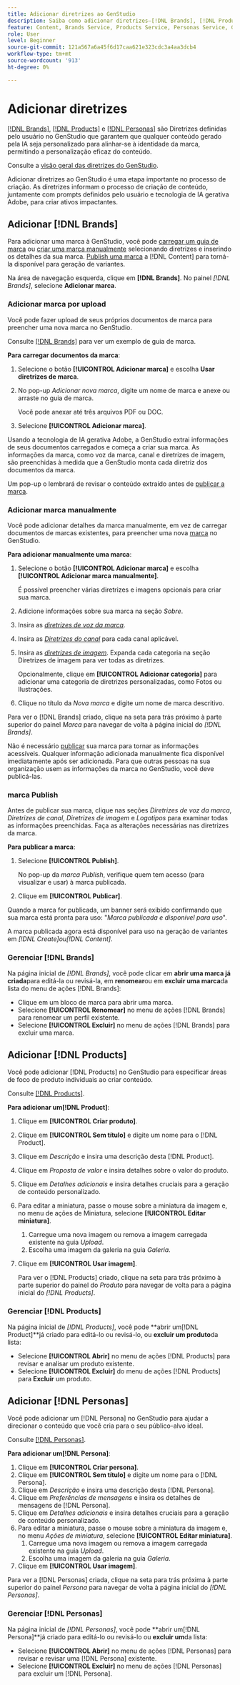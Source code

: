 ```yaml
---
title: Adicionar diretrizes ao GenStudio
description: Saiba como adicionar diretrizes—[!DNL Brands], [!DNL Products] e [!DNL Personas]—no Adobe [!DNL GenStudio].
feature: Content, Brands Service, Products Service, Personas Service, Guidelines
role: User
level: Beginner
source-git-commit: 121a567a6a45f6d17caa621e323cdc3a4aa3dcb4
workflow-type: tm+mt
source-wordcount: '913'
ht-degree: 0%

---
```



# Adicionar diretrizes

[[!DNL Brands]](/help/user-guide/guidelines/brands.md), [[!DNL Products]](/help/user-guide/guidelines/products.md) e [[!DNL Personas]](/help/user-guide/guidelines/personas.md) são Diretrizes definidas pelo usuário no GenStudio que garantem que qualquer conteúdo gerado pela IA seja personalizado para alinhar-se à identidade da marca, permitindo a personalização eficaz do conteúdo.

Consulte a [visão geral das diretrizes do GenStudio](/help/user-guide/guidelines/overview.md).

Adicionar diretrizes ao GenStudio é uma etapa importante no processo de criação. As diretrizes informam o processo de criação de conteúdo, juntamente com prompts definidos pelo usuário e tecnologia de IA gerativa Adobe, para criar ativos impactantes.

## Adicionar [!DNL Brands]

Para adicionar uma marca à GenStudio, você pode [carregar um guia de marca](#upload-brand-guidelines) ou [criar uma marca manualmente](#manually-add-brand) selecionando diretrizes e inserindo os detalhes da sua marca. [Publish uma marca](#publish-brand) a [!DNL Content] para torná-la disponível para geração de variantes.

Na área de navegação esquerda, clique em **[!DNL Brands]**. No painel _[!DNL Brands]_, selecione **Adicionar marca**.

### Adicionar marca por upload

Você pode fazer upload de seus próprios documentos de marca para preencher uma nova marca no GenStudio.

Consulte [[!DNL Brands]](/help/user-guide/guidelines/brands.md) para ver um exemplo de guia de marca.

**Para carregar documentos da marca**:

1. Selecione o botão **[!UICONTROL Adicionar marca]** e escolha **Usar diretrizes de marca**.
1. No pop-up _Adicionar nova marca_, digite um nome de marca e anexe ou arraste no guia de marca.

   Você pode anexar até três arquivos PDF ou DOC.

1. Selecione **[!UICONTROL Adicionar marca]**.

Usando a tecnologia de IA gerativa Adobe, a GenStudio extrai informações de seus documentos carregados e começa a criar sua marca. As informações da marca, como voz da marca, canal e diretrizes de imagem, são preenchidas à medida que a GenStudio monta cada diretriz dos documentos da marca.

Um pop-up o lembrará de revisar o conteúdo extraído antes de [publicar a marca](#publish-brand).

### Adicionar marca manualmente

Você pode adicionar detalhes da marca manualmente, em vez de carregar documentos de marcas existentes, para preencher uma nova [marca](brands.md) no GenStudio.

**Para adicionar manualmente uma marca**:

1. Selecione o botão **[!UICONTROL Adicionar marca]** e escolha **[!UICONTROL Adicionar marca manualmente]**.

   É possível preencher várias diretrizes e imagens opcionais para criar sua marca.

1. Adicione informações sobre sua marca na seção _Sobre_.
1. Insira as [_diretrizes de voz da marca_](brands.md#brand-voice-guidelines).
1. Insira as [_Diretrizes do canal_](brands.md#channel-guidelines) para cada canal aplicável.
1. Insira as [_diretrizes de imagem_](brands.md#image-guidelines). Expanda cada categoria na seção Diretrizes de imagem para ver todas as diretrizes.

   Opcionalmente, clique em **[!UICONTROL Adicionar categoria]** para adicionar uma categoria de diretrizes personalizadas, como Fotos ou Ilustrações.

1. Clique no título da _Nova marca_ e digite um nome de marca descritivo.

Para ver o [!DNL Brands] criado, clique na seta para trás próximo à parte superior do painel _Marca_ para navegar de volta à página inicial do _[!DNL Brands]_.

Não é necessário [publicar](#publish-brand) sua marca para tornar as informações acessíveis. Qualquer informação adicionada manualmente fica disponível imediatamente após ser adicionada. Para que outras pessoas na sua organização usem as informações da marca no GenStudio, você deve publicá-las.

### marca Publish

Antes de publicar sua marca, clique nas seções _Diretrizes de voz da marca_, _Diretrizes de canal_, _Diretrizes de imagem_ e _Logotipos_ para examinar todas as informações preenchidas. Faça as alterações necessárias nas diretrizes da marca.

**Para publicar a marca**:

1. Selecione **[!UICONTROL Publish]**.

   No pop-up da _marca Publish_, verifique quem tem acesso (para visualizar e usar) à marca publicada.

1. Clique em **[!UICONTROL Publicar]**.

Quando a marca for publicada, um banner será exibido confirmando que sua marca está pronta para uso: &quot;*Marca publicada e disponível para uso*&quot;.

A marca publicada agora está disponível para uso na geração de variantes em _[!DNL Create]_ou_[!DNL Content]_.

### Gerenciar [!DNL Brands]

Na página inicial de _[!DNL Brands]_, você pode clicar em **abrir uma marca já criada**para editá-la ou revisá-la, em **renomear**ou em **excluir uma marca**da lista do menu de ações [!DNL Brands]:

* Clique em um bloco de marca para abrir uma marca.
* Selecione **[!UICONTROL Renomear]** no menu de ações [!DNL Brands] para renomear um perfil existente.
* Selecione **[!UICONTROL Excluir]** no menu de ações [!DNL Brands] para excluir uma marca.

## Adicionar [!DNL Products]

Você pode adicionar [!DNL Products] no GenStudio para especificar áreas de foco de produto individuais ao criar conteúdo. <!-- Add Rename, display, reposition functionality -->

Consulte [[!DNL Products]](products.md).

**Para adicionar um[!DNL Product]**:

1. Clique em **[!UICONTROL Criar produto]**.
1. Clique em **[!UICONTROL Sem título]** e digite um nome para o [!DNL Product].
1. Clique em _Descrição_ e insira uma descrição desta [!DNL Product].
1. Clique em _Proposta de valor_ e insira detalhes sobre o valor do produto.
1. Clique em _Detalhes adicionais_ e insira detalhes cruciais para a geração de conteúdo personalizado.
1. Para editar a miniatura, passe o mouse sobre a miniatura da imagem e, no menu de ações de Miniatura, selecione **[!UICONTROL Editar miniatura]**.
   1. Carregue uma nova imagem ou remova a imagem carregada existente na guia _Upload_.
   1. Escolha uma imagem da galeria na guia _Galeria_.
1. Clique em **[!UICONTROL Usar imagem]**.

   Para ver o [!DNL Products] criado, clique na seta para trás próximo à parte superior do painel do _Produto_ para navegar de volta para a página inicial do _[!DNL Products]_.

### Gerenciar [!DNL Products]

Na página inicial de _[!DNL Products]_, você pode **abrir um[!DNL Product]**já criado para editá-lo ou revisá-lo, ou **excluir um produto**da lista:

* Selecione **[!UICONTROL Abrir]** no menu de ações [!DNL Products] para revisar e analisar um produto existente.
* Selecione **[!UICONTROL Excluir]** do menu de ações [!DNL Products] para **Excluir** um produto.

## Adicionar [!DNL Personas]

Você pode adicionar um [!DNL Persona] no GenStudio para ajudar a direcionar o conteúdo que você cria para o seu público-alvo ideal.

Consulte [[!DNL Personas]](personas.md).

**Para adicionar um[!DNL Persona]**:

1. Clique em **[!UICONTROL Criar persona]**.
1. Clique em **[!UICONTROL Sem título]** e digite um nome para o [!DNL Persona].
1. Clique em _Descrição_ e insira uma descrição desta [!DNL Persona].
1. Clique em _Preferências de mensagens_ e insira os detalhes de mensagens de [!DNL Persona].
1. Clique em _Detalhes adicionais_ e insira detalhes cruciais para a geração de conteúdo personalizado.
1. Para editar a miniatura, passe o mouse sobre a miniatura da imagem e, no menu _Ações de miniatura_, selecione **[!UICONTROL Editar miniatura]**.
   1. Carregue uma nova imagem ou remova a imagem carregada existente na guia _Upload_.
   1. Escolha uma imagem da galeria na guia _Galeria_.
1. Clique em **[!UICONTROL Usar imagem]**.

Para ver a [!DNL Personas] criada, clique na seta para trás próxima à parte superior do painel _Persona_ para navegar de volta à página inicial do _[!DNL Personas]_.

### Gerenciar [!DNL Personas]

Na página inicial de _[!DNL Personas]_, você pode **abrir um[!DNL Persona]**já criado para editá-lo ou revisá-lo ou **excluir um**da lista:

* Selecione **[!UICONTROL Abrir]** no menu de ações [!DNL Personas] para revisar e revisar uma [!DNL Persona] existente.
* Selecione **[!UICONTROL Excluir]** no menu de ações [!DNL Personas] para excluir um [!DNL Persona].
